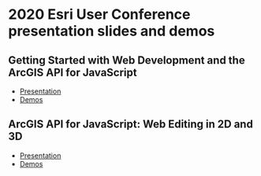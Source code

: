 # 2020 Esri User Conference presentation slides and demos

## Getting Started with Web Development and the ArcGIS API for JavaScript

* [Presentation](https://hgonzago.github.io/UC-Presentations/2020/Getting-started-web-dev/)
* [Demos](https://hgonzago.github.io/UC-Presentations/2020/Getting-started-web-dev/Demos/)

## ArcGIS API for JavaScript: Web Editing in 2D and 3D

* [Presentation](https://hgonzago.github.io/UC-Presentations/2020/web-editing/)
* [Demos](https://hgonzago.github.io/UC-Presentations/2020/web-editing/Demos/)
